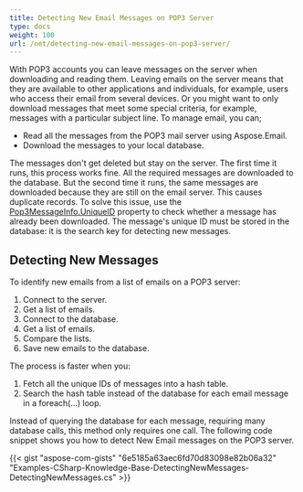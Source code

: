 ```yaml
---
title: Detecting New Email Messages on POP3 Server
type: docs
weight: 100
url: /net/detecting-new-email-messages-on-pop3-server/
---
```



With POP3 accounts you can leave messages on the server when downloading and reading them. Leaving emails on the server means that they are available to other applications and individuals, for example, users who access their email from several devices. Or you might want to only download messages that meet some special criteria, for example, messages with a particular subject line. To manage email, you can;

- Read all the messages from the POP3 mail server using Aspose.Email.
- Download the messages to your local database.

The messages don't get deleted but stay on the server. The first time it runs, this process works fine. All the required messages are downloaded to the database. But the second time it runs, the same messages are downloaded because they are still on the email server. This causes duplicate records. To solve this issue, use the [Pop3MessageInfo.UniqueID](https://apireference.aspose.com/net/email/aspose.email.clients.pop3/pop3messageinfo/properties/uniqueid) property to check whether a message has already been downloaded. The message's unique ID must be stored in the database: it is the search key for detecting new messages.
## **Detecting New Messages**
To identify new emails from a list of emails on a POP3 server:

1. Connect to the server.
1. Get a list of emails.
1. Connect to the database.
1. Get a list of emails.
1. Compare the lists.
1. Save new emails to the database.

The process is faster when you:

1. Fetch all the unique IDs of messages into a hash table.
1. Search the hash table instead of the database for each email message in a foreach(…) loop.

Instead of querying the database for each message, requiring many database calls, this method only requires one call. The following code snippet shows you how to detect New Email messages on the POP3 server.



{{< gist "aspose-com-gists" "6e5185a63aec6fd70d83098e82b06a32" "Examples-CSharp-Knowledge-Base-DetectingNewMessages-DetectingNewMessages.cs" >}}
